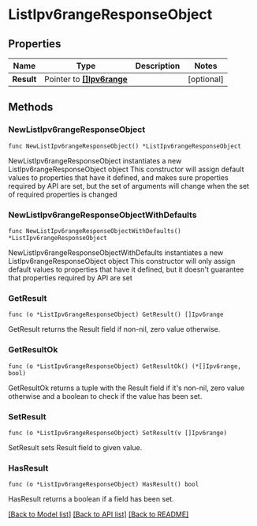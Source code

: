 # ListIpv6rangeResponseObject

## Properties

Name | Type | Description | Notes
------------ | ------------- | ------------- | -------------
**Result** | Pointer to [**[]Ipv6range**](Ipv6range.md) |  | [optional] 

## Methods

### NewListIpv6rangeResponseObject

`func NewListIpv6rangeResponseObject() *ListIpv6rangeResponseObject`

NewListIpv6rangeResponseObject instantiates a new ListIpv6rangeResponseObject object
This constructor will assign default values to properties that have it defined,
and makes sure properties required by API are set, but the set of arguments
will change when the set of required properties is changed

### NewListIpv6rangeResponseObjectWithDefaults

`func NewListIpv6rangeResponseObjectWithDefaults() *ListIpv6rangeResponseObject`

NewListIpv6rangeResponseObjectWithDefaults instantiates a new ListIpv6rangeResponseObject object
This constructor will only assign default values to properties that have it defined,
but it doesn't guarantee that properties required by API are set

### GetResult

`func (o *ListIpv6rangeResponseObject) GetResult() []Ipv6range`

GetResult returns the Result field if non-nil, zero value otherwise.

### GetResultOk

`func (o *ListIpv6rangeResponseObject) GetResultOk() (*[]Ipv6range, bool)`

GetResultOk returns a tuple with the Result field if it's non-nil, zero value otherwise
and a boolean to check if the value has been set.

### SetResult

`func (o *ListIpv6rangeResponseObject) SetResult(v []Ipv6range)`

SetResult sets Result field to given value.

### HasResult

`func (o *ListIpv6rangeResponseObject) HasResult() bool`

HasResult returns a boolean if a field has been set.


[[Back to Model list]](../README.md#documentation-for-models) [[Back to API list]](../README.md#documentation-for-api-endpoints) [[Back to README]](../README.md)


